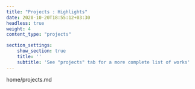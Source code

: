 ```yaml
---
title: "Projects : Highlights"
date: 2020-10-20T18:55:12+03:30
headless: true
weight: 4
content_type: "projects"

section_settings:
    show_section: true
    title: ''
    subtitle: 'See "projects" tab for a more complete list of works'
---
```


home/projects.md
